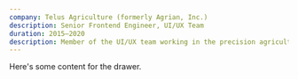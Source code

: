 ```yaml
---
company: Telus Agriculture (formerly Agrian, Inc.)
description: Senior Frontend Engineer, UI/UX Team
duration: 2015—2020
description: Member of the UI/UX team working in the precision agriculture space across many projects and tools, including the Prescription Creator for the John Deere Operations Center.
---
```


Here's some content for the drawer.
